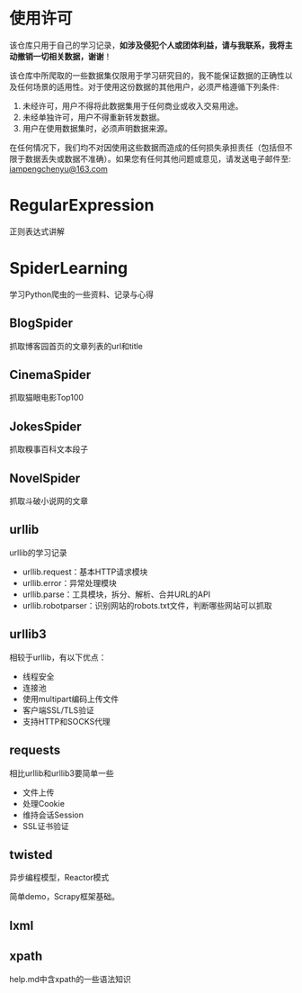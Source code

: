 # 使用许可

该仓库只用于自己的学习记录，**如涉及侵犯个人或团体利益，请与我联系，我将主动撤销一切相关数据，谢谢**！

该仓库中所爬取的一些数据集仅限用于学习研究目的，我不能保证数据的正确性以及任何场景的适用性。对于使用这份数据的其他用户，必须严格遵循下列条件:

1. 未经许可，用户不得将此数据集用于任何商业或收入交易用途。
2. 未经单独许可，用户不得重新转发数据。
3. 用户在使用数据集时，必须声明数据来源。

在任何情况下，我们均不对因使用这些数据而造成的任何损失承担责任（包括但不限于数据丢失或数据不准确）。如果您有任何其他问题或意见，请发送电子邮件至: iampengchenyu@163.com

# RegularExpression

正则表达式讲解

# SpiderLearning

学习Python爬虫的一些资料、记录与心得

## BlogSpider
抓取博客园首页的文章列表的url和title

## CinemaSpider

抓取猫眼电影Top100

## JokesSpider

抓取糗事百科文本段子

## NovelSpider

抓取斗破小说网的文章

## urllib

urllib的学习记录

- urllib.request：基本HTTP请求模块
- urllib.error：异常处理模块
- urllib.parse：工具模块，拆分、解析、合并URL的API
- urllib.robotparser：识别网站的robots.txt文件，判断哪些网站可以抓取

## urllib3

相较于urllib，有以下优点：

- 线程安全
- 连接池
- 使用multipart编码上传文件
- 客户端SSL/TLS验证
- 支持HTTP和SOCKS代理

## requests

相比urllib和urllib3要简单一些

- 文件上传
- 处理Cookie
- 维持会话Session
- SSL证书验证

## twisted

异步编程模型，Reactor模式

简单demo，Scrapy框架基础。

## lxml

## xpath

help.md中含xpath的一些语法知识